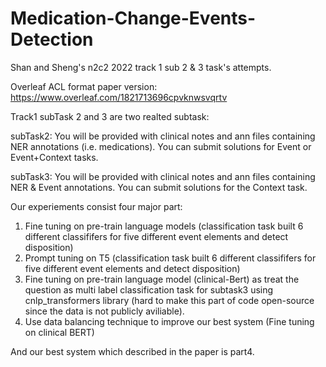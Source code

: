 # Medication-Change-Events-Detection
Shan and Sheng's n2c2 2022 track 1 sub 2 &amp; 3 task's attempts.

Overleaf ACL format paper version: https://www.overleaf.com/1821713696cpvknwsvqrtv

Track1 subTask 2 and 3 are two realted subtask:

subTask2:
You will be provided with clinical notes and ann files containing NER annotations (i.e. medications). You can submit solutions for Event or Event+Context tasks.

subTask3: 
You will be provided with clinical notes and ann files containing NER & Event annotations. You can submit solutions for the Context task.

Our experiements consist four major part:

1. Fine tuning on pre-train language models (classification task built 6 different classififers for five different event elements and detect disposition)
2. Prompt tuning on T5 (classification task built 6 different classififers for five different event elements and detect disposition)
3. Fine tuning on pre-train language model (clinical-Bert) as treat the question as multi label classification task for subtask3 using cnlp_transformers library (hard to make this part of code open-source since the data is not publicly aviliable).
4. Use data balancing technique to improve our best system (Fine tuning on clinical BERT)

And our best system which described in the paper is part4.
